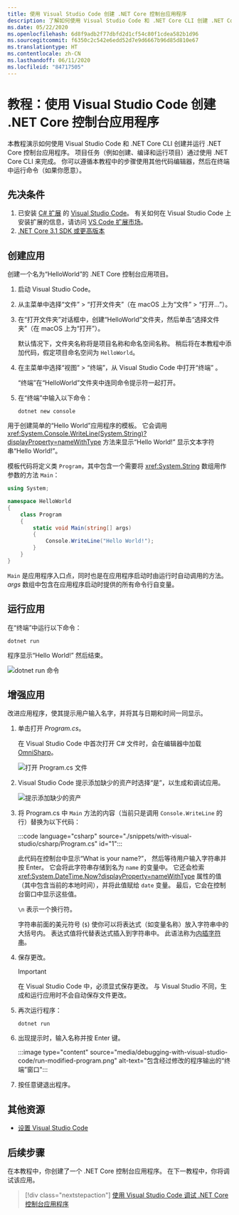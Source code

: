 ```yaml
---
title: 使用 Visual Studio Code 创建 .NET Core 控制台应用程序
description: 了解如何使用 Visual Studio Code 和 .NET Core CLI 创建 .NET Core 控制台应用程序。
ms.date: 05/22/2020
ms.openlocfilehash: 6d8f9adb2f77dbfd2d1cf54c80f1cdea582b1d96
ms.sourcegitcommit: f6350c2c542e6edd52d7e9d6667b96d85d810e67
ms.translationtype: HT
ms.contentlocale: zh-CN
ms.lasthandoff: 06/11/2020
ms.locfileid: "84717505"
---
```

# <a name="tutorial-create-a-net-core-console-application-using-visual-studio-code"></a>教程：使用 Visual Studio Code 创建 .NET Core 控制台应用程序

本教程演示如何使用 Visual Studio Code 和 .NET Core CLI 创建并运行 .NET Core 控制台应用程序。 项目任务（例如创建、编译和运行项目）通过使用 .NET Core CLI 来完成。 你可以遵循本教程中的步骤使用其他代码编辑器，然后在终端中运行命令（如果你愿意）。

## <a name="prerequisites"></a>先决条件

1. 已安装 [C# 扩展](https://marketplace.visualstudio.com/items?itemName=ms-dotnettools.csharp) 的 [Visual Studio Code](https://code.visualstudio.com/)。 有关如何在 Visual Studio Code 上安装扩展的信息，请访问 [VS Code 扩展市场](https://code.visualstudio.com/docs/editor/extension-gallery)。
2. [.NET Core 3.1 SDK 或更高版本](https://dotnet.microsoft.com/download)

## <a name="create-the-app"></a>创建应用

创建一个名为“HelloWorld”的 .NET Core 控制台应用项目。

1. 启动 Visual Studio Code。

1. 从主菜单中选择“文件” > “打开文件夹”（在 macOS 上为“文件” > “打开...”）。

1. 在“打开文件夹”对话框中，创建“HelloWorld”文件夹，然后单击“选择文件夹”（在 macOS 上为“打开”）。

   默认情况下，文件夹名称将是项目名称和命名空间名称。 稍后将在本教程中添加代码，假定项目命名空间为 `HelloWorld`。

1. 在主菜单中选择“视图” > “终端”，从 Visual Studio Code 中打开“终端”  。

   “终端”在“HelloWorld”文件夹中连同命令提示符一起打开。

1. 在“终端”中输入以下命令：

   ```dotnetcli
   dotnet new console
   ```

用于创建简单的“Hello World”应用程序的模板。 它会调用 <xref:System.Console.WriteLine(System.String)?displayProperty=nameWithType> 方法来显示“Hello World!” 显示文本字符串“Hello World!”。

模板代码将定义类 `Program`，其中包含一个需要将 <xref:System.String> 数组用作参数的方法 `Main`：

```csharp
using System;

namespace HelloWorld
{
    class Program
    {
        static void Main(string[] args)
        {
            Console.WriteLine("Hello World!");
        }
    }
}
```

`Main` 是应用程序入口点，同时也是在应用程序启动时由运行时自动调用的方法。 *args* 数组中包含在应用程序启动时提供的所有命令行自变量。

## <a name="run-the-app"></a>运行应用

在“终端”中运行以下命令：

```dotnetcli
dotnet run
```

程序显示“Hello World!” 然后结束。

![dotnet run 命令](media/with-visual-studio-code/dotnet-run-command.png)

## <a name="enhance-the-app"></a>增强应用

改进应用程序，使其提示用户输入名字，并将其与日期和时间一同显示。

1. 单击打开 *Program.cs*。

   在 Visual Studio Code 中首次打开 C# 文件时，会在编辑器中加载 [OmniSharp](https://www.omnisharp.net/)。

   ![打开 Program.cs 文件](media/with-visual-studio-code/open-program-cs.png)

1. Visual Studio Code 提示添加缺少的资产时选择“是”，以生成和调试应用。

   ![提示添加缺少的资产](media/with-visual-studio-code/missing-assets.png)

1. 将 Program.cs 中 `Main` 方法的内容（当前只是调用 `Console.WriteLine` 的行）替换为以下代码：

   :::code language="csharp" source="./snippets/with-visual-studio/csharp/Program.cs" id="1":::

   此代码在控制台中显示“What is your name?”， 然后等待用户输入字符串并按 Enter<kbd></kbd>。 它会将此字符串存储到名为 `name` 的变量中。 它还会检索 <xref:System.DateTime.Now?displayProperty=nameWithType> 属性的值（其中包含当前的本地时间），并将此值赋给 `date` 变量。 最后，它会在控制台窗口中显示这些值。

   `\n` 表示一个换行符。

   字符串前面的美元符号 (`$`) 使你可以将表达式（如变量名称）放入字符串中的大括号内。 表达式值将代替表达式插入到字符串中。 此语法称为[内插字符串](../../csharp/language-reference/tokens/interpolated.md)。

1. 保存更改。

   > [!IMPORTANT]
   > 在 Visual Studio Code 中，必须显式保存更改。 与 Visual Studio 不同，生成和运行应用时不会自动保存文件更改。

1. 再次运行程序：

   ```dotnetcli
   dotnet run
   ```

1. 出现提示时，输入名称并按 Enter<kbd></kbd> 键。

   :::image type="content" source="media/debugging-with-visual-studio-code/run-modified-program.png" alt-text="包含经过修改的程序输出的“终端”窗口":::

1. 按任意键退出程序。

## <a name="additional-resources"></a>其他资源

- [设置 Visual Studio Code](https://code.visualstudio.com/docs/setup/setup-overview)

## <a name="next-steps"></a>后续步骤

在本教程中，你创建了一个 .NET Core 控制台应用程序。 在下一教程中，你将调试该应用。

> [!div class="nextstepaction"]
> [使用 Visual Studio Code 调试 .NET Core 控制台应用程序](debugging-with-visual-studio-code.md)
